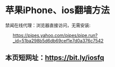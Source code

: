 <h1>苹果iPhone、ios翻墙方法</h1>


禁闻在线代理：浏览器直接访问，无需安装:

<ul class="task-list">
<li><a href="https://pipes.yahoo.com/pipes/pipe.run?_id=51ba298b5d6db69cef1e7d0a376c7542" target="_blank">https://pipes.yahoo.com/pipes/pipe.run?_id=51ba298b5d6db69cef1e7d0a376c7542</a></li>
</ul>
</li>


<h2>
本页短网址：<a href="https://bit.ly/iosfq">https://bit.ly/iosfq</a>
</h2>
